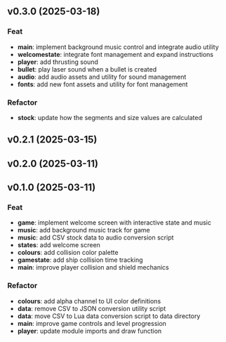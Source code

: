 ## v0.3.0 (2025-03-18)

### Feat

- **main**: implement background music control and integrate audio utility
- **welcomestate**: integrate font management and expand instructions
- **player**: add thrusting sound
- **bullet**: play laser sound when a bullet is created
- **audio**: add audio assets and utility for sound management
- **fonts**: add new font assets and utility for font management

### Refactor

- **stock**: update how the segments and size values are calculated

## v0.2.1 (2025-03-15)

## v0.2.0 (2025-03-11)

## v0.1.0 (2025-03-11)

### Feat

- **game**: implement welcome screen with interactive state and music
- **music**: add background music track for game
- **music**: add CSV stock data to audio conversion script
- **states**: add welcome screen
- **colours**: add collision color palette
- **gamestate**: add ship collision time tracking
- **main**: improve player collision and shield mechanics

### Refactor

- **colours**: add alpha channel to UI color definitions
- **data**: remove CSV to JSON conversion utility script
- **data**: move CSV to Lua data conversion script to data directory
- **main**: improve game controls and level progression
- **player**: update module imports and draw function
